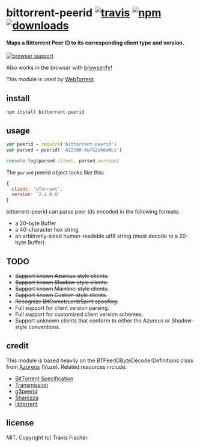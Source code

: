 # bittorrent-peerid [![travis](https://img.shields.io/travis/fisch0920/bittorrent-peerid.svg)](https://travis-ci.org/fisch0920/bittorrent-peerid) [![npm](https://img.shields.io/npm/v/bittorrent-peerid.svg)](https://npmjs.org/package/bittorrent-peerid) [![downloads](https://img.shields.io/npm/dm/bittorrent-peerid.svg)](https://npmjs.org/package/bittorrent-peerid)

#### Maps a Bittorrent Peer ID to its corresponding client type and version.

[![browser support](https://ci.testling.com/fisch0920/bittorrent-peerid.png)](https://ci.testling.com/fisch0920/bittorrent-peerid)

Also works in the browser with [browserify](http://browserify.org/)!

This module is used by [WebTorrent](http://webtorrent.io).

## install

```
npm install bittorrent-peerid
```

## usage

```js
var peerid = require('bittorrent-peerid')
var parsed = peerid('-AZ2200-6wfG2wk6wWLc')

console.log(parsed.client, parsed.version)
```

The `parsed` peerid object looks like this:

```js
{
  client: 'uTorrent',
  version: '2.2.0.0'
}
```

bittorrent-peerid can parse peer ids encoded in the following formats:
* a 20-byte Buffer
* a 40-character hex string
* an arbitrarily-sized human-readable utf8 string (must decode to a 20-byte Buffer)

## TODO

* ~~Support known Azureus-style clients.~~
* ~~Support known Shadow-style clients.~~
* ~~Support known Mainline-style clients.~~
* ~~Support known Custom-style clients.~~
* ~~Recognize BitComet/Lord/Spirit spoofing.~~
* Full support for client version parsing.
* Full support for customized client version schemes.
* Support unknown clients that conform to either the Azureus or Shadow-style conventions.

## credit

This module is based heavily on the BTPeerIDByteDecoderDefinitions class from [Azureus](http://sourceforge.net/projects/azureus/) (Vuze). Related resources include:
* [BitTorrent Specification](http://wiki.theory.org/BitTorrentSpecification)
* [Transmission](http://transmission.m0k.org/trac/browser/trunk/libtransmission/clients.c)
* [g3peerid](http://rufus.cvs.sourceforge.net/rufus/Rufus/g3peerid.py?view=log)
* [Shareaza](http://shareaza.svn.sourceforge.net/viewvc/shareaza/trunk/shareaza/BTClient.cpp?view=markup)
* [libtorrent](http://libtorrent.rakshasa.no/browser/trunk/libtorrent/src/torrent/peer/client_list.cc)

## license

MIT. Copyright (c) Travis Fischer.
